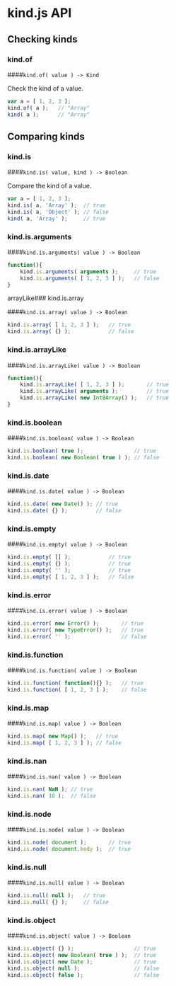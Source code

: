 # kind.js API

## Checking kinds

### kind.of

####`kind.of( value ) -> Kind`

Check the kind of a value.

```javascript
var a = [ 1, 2, 3 ];
kind.of( a );   // "Array"
kind( a );      // "Array"
```

## Comparing kinds

### kind.is

####`kind.is( value, kind ) -> Boolean`

Compare the kind of a value.

```javascript
var a = [ 1, 2, 3 ];
kind.is( a, 'Array' );  // true
kind.is( a, 'Object' ); // false
kind( a, 'Array' );     // true
```

### kind.is.arguments

####`kind.is.arguments( value ) -> Boolean`

```javascript
function(){
    kind.is.arguments( arguments );     // true
    kind.is.arguments( [ 1, 2, 3 ] );   // false
}
```

arrayLike### kind.is.array

####`kind.is.array( value ) -> Boolean`

```javascript
kind.is.array( [ 1, 2, 3 ] );   // true
kind.is.array( {} );            // false
```

### kind.is.arrayLike

####`kind.is.arrayLike( value ) -> Boolean`

```javascript
function(){
    kind.is.arrayLike( [ 1, 2, 3 ] );       // true
    kind.is.arrayLike( arguments );         // true
    kind.is.arrayLike( new Int8Array() );   // true
}
```

### kind.is.boolean

####`kind.is.boolean( value ) -> Boolean`

```javascript
kind.is.boolean( true );                // true
kind.is.boolean( new Boolean( true ) ); // false
```

### kind.is.date

####`kind.is.date( value ) -> Boolean`

```javascript
kind.is.date( new Date() ); // true
kind.is.date( {} );         // false
```

### kind.is.empty

####`kind.is.empty( value ) -> Boolean`

```javascript
kind.is.empty( [] );            // true
kind.is.empty( {} );            // true
kind.is.empty( '' );            // true
kind.is.empty( [ 1, 2, 3 ] );   // false
```

### kind.is.error

####`kind.is.error( value ) -> Boolean`

```javascript
kind.is.error( new Error() );       // true
kind.is.error( new TypeError() );   // true
kind.is.error( '' );                // false
```

### kind.is.function

####`kind.is.function( value ) -> Boolean`

```javascript
kind.is.function( function(){} );   // true
kind.is.function( [ 1, 2, 3 ] );    // false
```

### kind.is.map

####`kind.is.map( value ) -> Boolean`

```javascript
kind.is.map( new Map() );   // true
kind.is.map( [ 1, 2, 3 ] ); // false
```

### kind.is.nan

####`kind.is.nan( value ) -> Boolean`

```javascript
kind.is.nan( NaN ); // true
kind.is.nan( 10 );  // false
```

### kind.is.node

####`kind.is.node( value ) -> Boolean`

```javascript
kind.is.node( document );       // true
kind.is.node( document.body );  // true

```

### kind.is.null

####`kind.is.null( value ) -> Boolean`

```javascript
kind.is.null( null );   // true
kind.is.null( {} );     // false

```

### kind.is.object

####`kind.is.object( value ) -> Boolean`

```javascript
kind.is.object( {} );                   // true
kind.is.object( new Boolean( true ) );  // true
kind.is.object( new Date );             // true
kind.is.object( null );                 // false
kind.is.object( false );                // false
```
